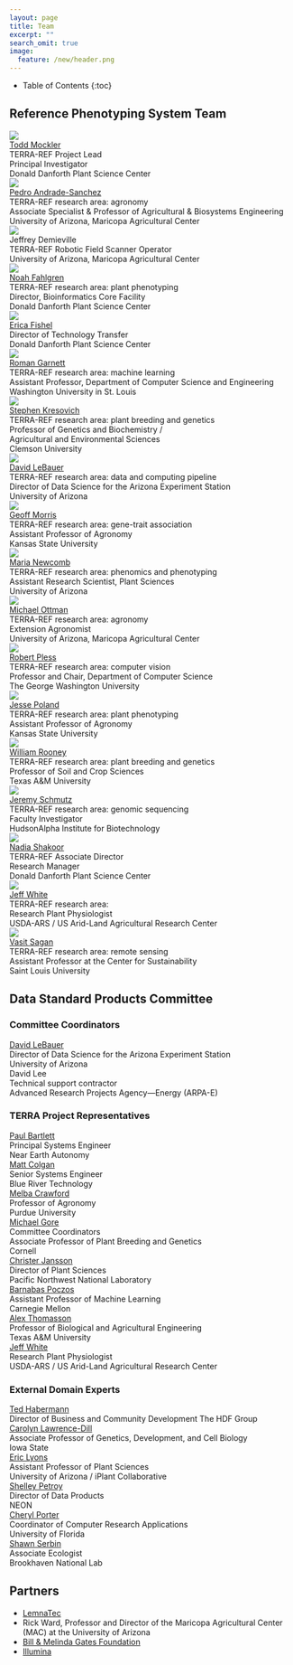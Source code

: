 ```yaml
---
layout: page
title: Team
excerpt: ""
search_omit: true
image:
  feature: /new/header.png
---
```



* Table of Contents
{:toc}

## Reference Phenotyping System Team
<div class="profiles">
<div class="profile-image"><img src="/images/team/Mockler.jpg"></div>
<div class="profile-bio">
<a href="http://mocklerlab.org/" target="_blank">Todd Mockler</a><br/>
TERRA-REF Project Lead<br/>
Principal Investigator<br/>
Donald Danforth Plant Science Center<br/>
</div>

<div class="profile-image"><img src="/images/team/Andrade.jpg"></div>
<div class="profile-bio">
<a href="https://cals.arizona.edu/abe/people/pedro-andrade" target="_blank">Pedro Andrade-Sanchez</a><br/>
TERRA-REF research area: agronomy<br/>
Associate Specialist & Professor of Agricultural & Biosystems Engineering<br/>
University of Arizona, Maricopa Agricultural Center<br/>
</div>

<div class="profile-image"><img src="/images/team/demieville.png"></div>
<div class="profile-bio">
Jeffrey Demieville<br/>
TERRA-REF Robotic Field Scanner Operator<br/>
University of Arizona, Maricopa Agricultural Center
</div>

<div class="profile-image"><img src="/images/team/fahlgren.jpg"></div>
<div class="profile-bio">
<a href="https://www.danforthcenter.org/scientists-research/core-technologies/bioinformatics" target="_blank">Noah Fahlgren</a><br/>
TERRA-REF research area: plant phenotyping <br/>
Director, Bioinformatics Core Facility<br/>
Donald Danforth Plant Science Center
</div>

<div class="profile-image"><img src="/images/team/fishel.jpg"></div>
<div class="profile-bio">
<a href="https://www.danforthcenter.org/scientists-research/technology-transfer" target="_blank">Erica Fishel</a><br/>
Director of Technology Transfer<br/>
Donald Danforth Plant Science Center
</div>

<div class="profile-image"><img src="/images/team/Garnett.jpg"></div>
<div class="profile-bio">
<a href="http://www.cse.wustl.edu/~garnett/" target="_blank">Roman Garnett</a><br/>
TERRA-REF research area: machine learning<br/>
Assistant Professor, Department of Computer Science and Engineering<br/>
Washington University in St. Louis
</div>

<div class="profile-image"><img src="/images/team/Kresovich.jpg"></div>
<div class="profile-bio">
<a href="http://www.clemson.edu/cafls/faculty_staff/profiles/skresov" target="_blank">Stephen Kresovich</a><br/>
TERRA-REF research area: plant breeding and genetics<br/>
Professor of Genetics and Biochemistry / <br/>
Agricultural and Environmental Sciences<br/>
Clemson University
</div>

<div class="profile-image"><img src="/images/team/LeBauer.jpg"></div>
<div class="profile-bio">
<a href="https://sites.google.com/site/dlebauer/" target="_blank">David LeBauer</a><br/>
TERRA-REF research area: data and computing pipeline<br/>
Director of Data Science for the Arizona Experiment Station<br/>
University of Arizona
</div>

<div class="profile-image"><img src="/images/team/morris.png"></div>
<div class="profile-bio">
<a href="http://www.agronomy.k-state.edu/people/faculty/morris-geoffrey/" target="_blank">Geoff Morris</a><br/>
TERRA-REF research area: gene-trait association<br/>
Assistant Professor of Agronomy<br/>
Kansas State University
</div>

<div class="profile-image"><img src="/images/team/newcomb.png"></div>
<div class="profile-bio">
<a href="https://www.linkedin.com/in/maria-newcomb-1a3a5b33/" target="_blank">Maria Newcomb</a><br/>
TERRA-REF research area: phenomics and phenotyping<br/>
Assistant Research Scientist, Plant Sciences<br/>
University of Arizona
</div>

<div class="profile-image"><img src="/images/team/ottman.jpg"></div>
<div class="profile-bio">
<a href="https://cals.arizona.edu/spls/content/michael-0" target="_blank">Michael Ottman</a><br/>
TERRA-REF research area: agronomy    <br/>
Extension Agronomist<br/>
University of Arizona, Maricopa Agricultural Center
</div>

<div class="profile-image"><img src="/images/team/Pless.jpg"></div>
<div class="profile-bio">
<a href="https://www.cs.seas.gwu.edu/robert-pless" target="_blank">Robert Pless</a><br/>
TERRA-REF research area: computer vision<br/>
Professor and Chair, Department of Computer Science<br/>
The George Washington University
</div>

<div class="profile-image"><img src="/images/team/Poland.jpg"></div>
<div class="profile-bio">
<a href="http://wheatgenetics.org/people/3-jesse-poland" target="_blank">Jesse Poland</a><br/>
TERRA-REF research area: plant phenotyping <br/>
Assistant Professor of Agronomy<br/>
Kansas State University
</div>

<div class="profile-image"><img src="/images/team/Rooney.jpg"></div>
<div class="profile-bio">
<a href="http://soilcrop.tamu.edu/people/rooney-william/" target="_blank">William Rooney</a><br/>
TERRA-REF research area: plant breeding and genetics<br/>
Professor of Soil and Crop Sciences<br/>
Texas A&M University
</div>

<div class="profile-image"><img src="/images/team/Schmutz.png"></div>
<div class="profile-bio">
<a href="http://hudsonalpha.org/faculty/jeremy-schmutz" target="_blank">Jeremy Schmutz</a><br/>
TERRA-REF research area: genomic sequencing<br/>
Faculty Investigator<br/>
HudsonAlpha Institute for Biotechnology
</div>
    
<div class="profile-image"><img src="/images/team/Shakoor.jpg"></div>
<div class="profile-bio">
<a href="http://mocklerlab.org/about" target="_blank">Nadia Shakoor</a><br/>
TERRA-REF Associate Director<br/>
Research Manager<br/>
Donald Danforth Plant Science Center
</div>

<div class="profile-image"><img src="/images/team/White.jpg"></div>
<div class="profile-bio">
<a href="https://www.ars.usda.gov/people-locations/person?person-id=33167" target="_blank">Jeff White</a><br/>
TERRA-REF research area:<br/>
Research Plant Physiologist<br/>
USDA-ARS / US Arid-Land Agricultural Research Center<br/>
</div>

<div class="profile-image"><img src="/images/team/Wulamu.jpg"></div>
<div class="profile-bio">
<a href="http://www.slu.edu/sustainability/about-us/faculty/abuduwasiti-wulamu-phd" target="_blank">Vasit Sagan</a><br/>
TERRA-REF research area: remote sensing<br/>
Assistant Professor at the Center for Sustainability<br/>
Saint Louis University
</div>
</div>


## Data Standard Products Committee

### Committee Coordinators

<div class="profiles">
<div class="profile-bio">
<a href="https://sites.google.com/site/dlebauer/" target="_blank">David LeBauer</a><br/>
Director of Data Science for the Arizona Experiment Station<br/>
University of Arizona<br/>
</div>

<div class="profile-bio">
David Lee<br/>
Technical support contractor<br/>
Advanced Research Projects Agency—Energy (ARPA-E)<br/>
</div>
</div>

### TERRA Project Representatives

<div class="profiles">
<div class="profile-bio">
<a href="http://www.nearearth.aero/" target="_blank">Paul Bartlett</a><br/>
Principal Systems Engineer<br/>
Near Earth Autonomy<br/>
</div>

<div class="profile-bio">
<a href="http://team.bluerivert.com/" target="_blank">Matt Colgan</a><br/>
Senior Systems Engineer<br/>
Blue River Technology<br/>
</div>

<div class="profile-bio">
<a href="https://ag.purdue.edu/agry/directory/Pages/melbac.aspx" target="_blank">Melba Crawford</a><br/>
Professor of Agronomy<br/>
Purdue University<br/>
</div>

<div class="profile-bio">
<a href="https://plbrgen.cals.cornell.edu/people/michael-gore" target="_blank">Michael Gore</a><br/>
Committee Coordinators<br/>
Associate Professor of Plant Breeding and Genetics<br/>
Cornell<br/>
</div>

<div class="profile-bio">
<a href="https://www.emsl.pnl.gov/emslweb/people/christer-jansson" target="_blank">Christer Jansson</a><br/>
Director of Plant Sciences<br/>
Pacific Northwest National Laboratory<br/>
</div>


<div class="profile-bio">
<a href="http://www.cs.cmu.edu/~bapoczos/" target="_blank">Barnabas Poczos</a><br/>
Assistant Professor of Machine Learning<br/>
Carnegie Mellon<br/>
</div>

<div class="profile-bio">
<a href="http://baen.tamu.edu/people/thomasson-alex/" target="_blank">Alex Thomasson</a><br/>
Professor of Biological and Agricultural Engineering<br/>
Texas A&M University<br/>
</div>
    
<div class="profile-bio">
<a href="https://www.ars.usda.gov/people-locations/person?person-id=33167" target="_blank">Jeff White</a><br/>
Research Plant Physiologist<br/>
USDA-ARS / US Arid-Land Agricultural Research Center<br/>
</div>

### External Domain Experts

<div class="profile-bio">
<a href="https://www.hdfgroup.org/team/ted-habermann/" target="_blank">Ted Habermann</a><br/>
Director of Business and Community Development
The HDF Group
</div>

<div class="profile-bio">
<a href="http://www.gdcb.iastate.edu/faculty-and-research/faculty/carolyn-j-lawrence/" target="_blank">Carolyn Lawrence-Dill</a><br/>
Associate Professor of Genetics, Development, and Cell Biology<br/>
Iowa State<br/>
</div>

<div class="profile-bio">
<a href="https://cals.arizona.edu/spls/content/eric" target="_blank">Eric Lyons</a><br/>
Assistant Professor of Plant Sciences<br/>
University of Arizona / iPlant Collaborative
</div>

<div class="profile-bio">
<a href="http://www.neonscience.org/about/staff/shelley-petroy" target="_blank">Shelley Petroy</a><br/>
Director of Data Products<br/>
NEON<br/>
</div>

<div class="profile-bio">
<a href="http://abe.ufl.edu/mcnair/cheryl.asp" target="_blank">Cheryl Porter</a><br/>
Coordinator of Computer Research Applications<br/>
University of Florida<br/>
</div>

<div class="profile-bio">
<a href="https://www.bnl.gov/envsci/bio/serbin-shawn.php" target="_blank">Shawn Serbin</a><br/>
Associate Ecologist<br/>
Brookhaven National Lab<br/>
</div>



</div>





## Partners

* [LemnaTec](http://www.lemnatec.com/)
* Rick Ward, Professor and Director of the Maricopa Agricultural Center (MAC) at the University of Arizona
* [Bill & Melinda Gates Foundation](http://www.gatesfoundation.org/)
* [Illumina](https://www.illumina.com/)

